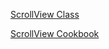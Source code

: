 [ScrollView Class](http://docs.nativescript.org/api-reference/modules/_ui_scroll_view_.html)

[ScrollView Cookbook](http://docs.nativescript.org/cookbook/ui/scroll-view)